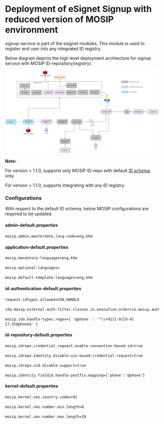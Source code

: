 # Deployment of eSignet Signup with reduced version of MOSIP environment

signup-service is part of the esignet modules, This module is used to register end user into any integrated ID registry.

Below diagram depicts the high level deployment architecture for signup service with MOSIP ID-repository(registry).

![signup-with-mosip-id-repo.png](../signup-with-mosip-id-repo.png)

**Note:**

For version < 1.1.0, supports only MOSIP ID-repo with default [ID schema](docs/id-schema.json) only.

For version > 1.1.0, supports integrating with any ID registry.


### Configurations

With respect to the default ID schema, below MOSIP configurations are required to be updated.

#### admin-default.properties
``
mosip.admin.masterdata.lang-code=eng,khm
``

#### application-default.properties
```
mosip.mandatory-languages=eng,khm

mosip.optional-languages=

mosip.default.template-languages=eng,khm
```

#### id-authentication-default.properties
```
request.idtypes.allowed=UIN,HANDLE

ida.mosip.external.auth.filter.classes.in.execution.order=io.mosip.authentication.hotlistfilter.impl.PartnerIdHotlistFilterImpl,io.mosip.authentication.hotlistfilter.impl.IndividualIdHotlistFilterImpl,io.mosip.authentication.hotlistfilter.impl.DeviceProviderHotlistFilterImpl,io.mosip.authentication.hotlistfilter.impl.DeviceHotlistFilterImpl,io.mosip.authentication.authtypelockfilter.impl.AuthTypeLockFilterImpl

mosip.ida.handle-types.regex={ '@phone' : '^\\+91[1-9][0-9]{7,9}@phone$' }
```

####  id-repository-default.properties
```
mosip.idrepo.credential.request.enable-convention-based-id=true

mosip.idrepo.identity.disable-uin-based-credential-request=true

mosip.idrepo.vid.disable-support=true

mosip.identity.fieldid.handle-postfix.mapping={'phone':'@phone'}
```

#### kernel-default.properties
```
mosip.kernel.sms.country.code=+91

mosip.kernel.sms.number.min.length=8

mosip.kernel.sms.number.max.length=10
```
